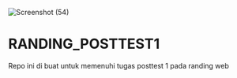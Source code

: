 ![Screenshot (54)](https://user-images.githubusercontent.com/57690145/210511368-869ff778-9521-4f19-bcc5-29d005f993cf.png)
# RANDING_POSTTEST1
Repo ini di buat untuk memenuhi tugas posttest 1 pada randing web
